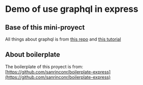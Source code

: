 # Demo of use graphql in express

## Base of this mini-proyect
All things about graphql is from [this repo](https://glitch.com/edit/#!/graphql-server-express) and [this tutorial](https://flaviocopes.com/graphql-node-express/)
## About boilerplate
The boilerplate of this proyect is from: [https://github.com/sanrinconr/boilerplate-express](https://github.com/sanrinconr/boilerplate-express)